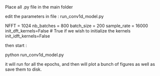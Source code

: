 Place all .py file in the main folder 

edit the parameters in file :       run_conv1d_model.py

NFFT = 1024
nb_batches = 800
batch_size = 200
sample_rate = 16000
init_dft_kernels=False       # True if we wish to initialize the kernels
init_idft_kernels=False



then start : 

python run_conv1d_model.py


it will run for all the epochs, and then will plot a bunch of figures as well as save them to disk.


